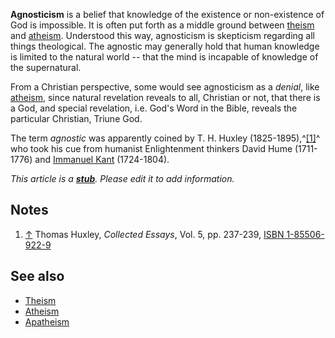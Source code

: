 **Agnosticism** is a belief that knowledge of the existence or
non-existence of God is impossible. It is often put forth as a
middle ground between [theism](Theism "Theism") and
[atheism](Atheism "Atheism"). Understood this way, agnosticism is
skepticism regarding all things theological. The agnostic may
generally hold that human knowledge is limited to the natural world
-- that the mind is incapable of knowledge of the supernatural.

From a Christian perspective, some would see agnosticism as a
*denial*, like [atheism](Atheism "Atheism"), since natural
revelation reveals to all, Christian or not, that there is a God,
and special revelation, i.e. God's Word in the Bible, reveals the
particular Christian, Triune God.

The term *agnostic* was apparently coined by T. H. Huxley
(1825-1895),^[[1]](#note-0)^ who took his cue from humanist
Enlightenment thinkers David Hume (1711-1776) and
[Immanuel Kant](Immanuel_Kant "Immanuel Kant") (1724-1804).

*This article is a **[stub](http://www.theopedia.com/Category:Theopedia_stubs "Category:Theopedia stubs")**. Please edit it to add information.*
## Notes

1.  [↑](#ref-0) Thomas Huxley, *Collected Essays*, Vol. 5, pp.
    237-239,
    [ISBN 1-85506-922-9](http://www.theopedia.com/Special:BookSources/1855069229)



## See also

-   [Theism](Theism "Theism")
-   [Atheism](Atheism "Atheism")
-   [Apatheism](Apatheism "Apatheism")




